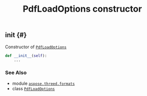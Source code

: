 ﻿---
title: PdfLoadOptions constructor
second_title: Aspose.3D for Python via .NET API References
description: 
type: docs
weight: 10
url: /python-net/aspose.threed.formats/pdfloadoptions/__init__/
is_root: false
---

## __init__ {#}

Constructor of [`PdfLoadOptions`](/3d/python-net/aspose.threed.formats/pdfloadoptions)



```python
def __init__(self):
    ...
```





### See Also
* module [`aspose.threed.formats`](../../)
* class [`PdfLoadOptions`](/3d/python-net/aspose.threed.formats/pdfloadoptions)
